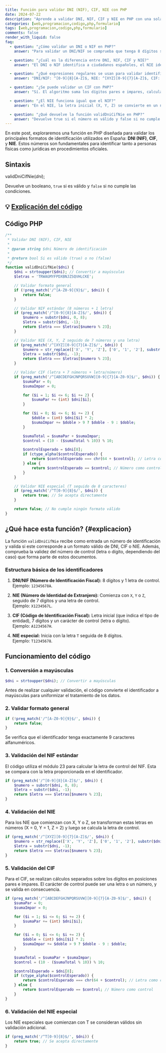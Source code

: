 ```yaml
---
title: Función para validar DNI (NIF), CIF, NIE con PHP
date: 2024-07-22
description: "Aprende a validar DNI, NIF, CIF y NIE en PHP con una sola función. Descubre expresiones regulares, ejemplos de código y cómo comprobar la letra o dígito de control en identificadores españoles."
categories: [web,programacion,codigo,php,formulario]
tags: [web,programacion,codigo,php,formulario]
comments: false
render_with_liquid: false
faq:
  - question: "¿Cómo validar un DNI o NIF en PHP?"
    answer: "Para validar un DNI/NIF se comprueba que tenga 8 dígitos seguidos de una letra de control. La letra se calcula con el módulo 23 y debe coincidir con la proporcionada en el número."

  - question: "¿Cuál es la diferencia entre DNI, NIF, CIF y NIE?"
    answer: "El DNI o NIF identifica a ciudadanos españoles, el NIE identifica a extranjeros, y el CIF corresponde a empresas y entidades jurídicas."

  - question: "¿Qué expresiones regulares se usan para validar identificadores españoles?"
    answer: "DNI/NIF: ^[0-9]{8}[A-Z]$, NIE: ^[XYZ][0-9]{7}[A-Z]$, CIF: ^[ABCDEFGHJNPQRSUVW][0-9]{7}[A-Z0-9]$, y NIE especial: ^T[0-9]{8}$."

  - question: "¿Se puede validar un CIF con PHP?"
    answer: "Sí. El algoritmo suma los dígitos pares e impares, calcula el dígito de control y lo compara con el último carácter del CIF, que puede ser una letra o un número."

  - question: "¿El NIE funciona igual que el NIF?"
    answer: "En el NIE, la letra inicial (X, Y, Z) se convierte en un número (0, 1 o 2) antes de calcular la letra de control con el mismo algoritmo que el NIF."

  - question: "¿Qué devuelve la función validDniCifNie en PHP?"
    answer: "Devuelve true si el número es válido y false si no cumple con ningún formato aceptado."
---
```


En este post, exploraremos una función en PHP diseñada para validar los principales formatos de identificación utilizados en España: **DNI (NIF)**, **CIF**, y **NIE**. Estos números son fundamentales para identificar tanto a personas físicas como jurídicas en procedimientos oficiales.

## **Sintaxis**

validDniCifNie(_dni_);

Devuelve un booleano, `true` si es válido y `false` si no cumple las condiciones.

## 💡 [Explicación del código](#explicacion)

## **Código PHP**

```php
/**
 * Validar DNI (NIF), CIF, NIE
 *
 * @param string $dni Número de identificación
 *
 * @return bool Si es válido (true) o no (false)
 */
function validDniCifNie($dni) {
    $dni = strtoupper($dni); // Convertir a mayúsculas
    $letras = 'TRWAGMYFPDXBNJZSQVHLCKE';

    // Validar formato general
    if (!preg_match('/^[A-Z0-9]{9}$/', $dni)) {
        return false;
    }

    // Validar NIF estándar (8 números + 1 letra)
    if (preg_match('/^[0-9]{8}[A-Z]$/', $dni)) {
        $numero = substr($dni, 0, 8);
        $letra = substr($dni, -1);
        return $letra === $letras[$numero % 23];
    }

    // Validar NIE (X, Y, Z seguido de 7 números y una letra)
    if (preg_match('/^[XYZ][0-9]{7}[A-Z]$/', $dni)) {
        $numero = str_replace(['X', 'Y', 'Z'], ['0', '1', '2'], substr($dni, 0, 1)) . substr($dni, 1, 7);
        $letra = substr($dni, -1);
        return $letra === $letras[$numero % 23];
    }

    // Validar CIF (letra + 7 números + letra/número)
    if (preg_match('/^[ABCDEFGHJNPQRSUVW][0-9]{7}[A-Z0-9]$/', $dni)) {
        $sumaPar = 0;
        $sumaImpar = 0;

        for ($i = 1; $i <= 6; $i += 2) {
            $sumaPar += (int) $dni[$i];
        }

        for ($i = 0; $i <= 6; $i += 2) {
            $doble = (int) $dni[$i] * 2;
            $sumaImpar += $doble > 9 ? $doble - 9 : $doble;
        }

        $sumaTotal = $sumaPar + $sumaImpar;
        $control = (10 - ($sumaTotal % 10)) % 10;

        $controlEsperado = $dni[8];
        if (ctype_alpha($controlEsperado)) {
            return $controlEsperado === chr(64 + $control); // Letra como control
        } else {
            return $controlEsperado == $control; // Número como control
        }
    }

    // Validar NIE especial (T seguido de 8 caracteres)
    if (preg_match('/^T[0-9]{8}$/', $dni)) {
        return true; // Se acepta directamente
    }

    return false; // No cumple ningún formato válido
}
```

## ¿Qué hace esta función? {#explicacion}

La función `validDniCifNie` recibe como entrada un número de identificación y valida si este corresponde a un formato válido de DNI, CIF o NIE. Además, comprueba la validez del número de control (letra o dígito, dependiendo del caso) que forma parte de estos documentos.

### **Estructura básica de los identificadores**

1. **DNI/NIF (Número de Identificación Fiscal):** 8 dígitos y 1 letra de control.  
   Ejemplo: `12345678A`.

2. **NIE (Número de Identidad de Extranjero):** Comienza con `X`, `Y` o `Z`, seguido de 7 dígitos y una letra de control.  
   Ejemplo: `X1234567L`.

3. **CIF (Código de Identificación Fiscal):** Letra inicial (que indica el tipo de entidad), 7 dígitos y un carácter de control (letra o dígito).  
   Ejemplo: `A1234567H`.

4. **NIE especial:** Inicia con la letra `T` seguida de 8 dígitos.  
   Ejemplo: `T12345678`.

## **Funcionamiento del código**

### 1. **Conversión a mayúsculas**

```php
$dni = strtoupper($dni); // Convertir a mayúsculas
```
Antes de realizar cualquier validación, el código convierte el identificador a mayúsculas para uniformizar el tratamiento de los datos.

### 2. **Validar formato general**
```php
if (!preg_match('/^[A-Z0-9]{9}$/', $dni)) {
    return false;
}
```
Se verifica que el identificador tenga exactamente 9 caracteres alfanuméricos.

### **3. Validación del NIF estándar**
El código utiliza el módulo 23 para calcular la letra de control del NIF. Esta se compara con la letra proporcionada en el identificador.

```php
if (preg_match('/^[0-9]{8}[A-Z]$/', $dni)) {
    $numero = substr($dni, 0, 8);
    $letra = substr($dni, -1);
    return $letra === $letras[$numero % 23];
}
```

### **4. Validación del NIE**
Para los NIE que comienzan con X, Y o Z, se transforman estas letras en números (X = 0, Y = 1, Z = 2) y luego se calcula la letra de control.

```php
if (preg_match('/^[XYZ][0-9]{7}[A-Z]$/', $dni)) {
    $numero = str_replace(['X', 'Y', 'Z'], ['0', '1', '2'], substr($dni, 0, 1)) . substr($dni, 1, 7);
    $letra = substr($dni, -1);
    return $letra === $letras[$numero % 23];
}
```

### **5. Validación del CIF**
Para el CIF, se realizan cálculos separados sobre los dígitos en posiciones pares e impares. El carácter de control puede ser una letra o un número, y se valida en consecuencia.

```php
if (preg_match('/^[ABCDEFGHJNPQRSUVW][0-9]{7}[A-Z0-9]$/', $dni)) {
    $sumaPar = 0;
    $sumaImpar = 0;

    for ($i = 1; $i <= 6; $i += 2) {
        $sumaPar += (int) $dni[$i];
    }

    for ($i = 0; $i <= 6; $i += 2) {
        $doble = (int) $dni[$i] * 2;
        $sumaImpar += $doble > 9 ? $doble - 9 : $doble;
    }

    $sumaTotal = $sumaPar + $sumaImpar;
    $control = (10 - ($sumaTotal % 10)) % 10;

    $controlEsperado = $dni[8];
    if (ctype_alpha($controlEsperado)) {
        return $controlEsperado === chr(64 + $control); // Letra como control
    } else {
        return $controlEsperado == $control; // Número como control
    }
}
```

### **6. Validación del NIE especial**
Los NIE especiales que comienzan con T se consideran válidos sin validación adicional.

```php
if (preg_match('/^T[0-9]{8}$/', $dni)) {
    return true; // Se acepta directamente
}
```







